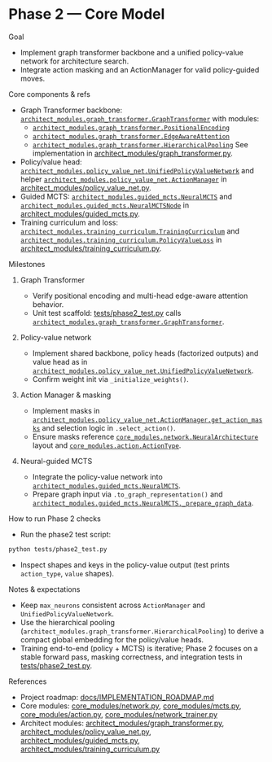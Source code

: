 # Phase 2 — Core Model

Goal
- Implement graph transformer backbone and a unified policy-value network for architecture search.
- Integrate action masking and an ActionManager for valid policy-guided moves.

Core components & refs
- Graph Transformer backbone: [`architect_modules.graph_transformer.GraphTransformer`](architect_modules/graph_transformer.py) with modules:
  - [`architect_modules.graph_transformer.PositionalEncoding`](architect_modules/graph_transformer.py)
  - [`architect_modules.graph_transformer.EdgeAwareAttention`](architect_modules/graph_transformer.py)
  - [`architect_modules.graph_transformer.HierarchicalPooling`](architect_modules/graph_transformer.py)
  See implementation in [architect_modules/graph_transformer.py](architect_modules/graph_transformer.py).
- Policy/value head: [`architect_modules.policy_value_net.UnifiedPolicyValueNetwork`](architect_modules/policy_value_net.py) and helper [`architect_modules.policy_value_net.ActionManager`](architect_modules/policy_value_net.py) in [architect_modules/policy_value_net.py](architect_modules/policy_value_net.py).
- Guided MCTS: [`architect_modules.guided_mcts.NeuralMCTS`](architect_modules/guided_mcts.py) and [`architect_modules.guided_mcts.NeuralMCTSNode`](architect_modules/guided_mcts.py) in [architect_modules/guided_mcts.py](architect_modules/guided_mcts.py).
- Training curriculum and loss: [`architect_modules.training_curriculum.TrainingCurriculum`](architect_modules/training_curriculum.py) and [`architect_modules.training_curriculum.PolicyValueLoss`](architect_modules/training_curriculum.py) in [architect_modules/training_curriculum.py](architect_modules/training_curriculum.py).

Milestones
1. Graph Transformer
   - Verify positional encoding and multi-head edge-aware attention behavior.
   - Unit test scaffold: [tests/phase2_test.py](tests/phase2_test.py) calls [`architect_modules.graph_transformer.GraphTransformer`](architect_modules/graph_transformer.py).

2. Policy-value network
   - Implement shared backbone, policy heads (factorized outputs) and value head as in [`architect_modules.policy_value_net.UnifiedPolicyValueNetwork`](architect_modules/policy_value_net.py).
   - Confirm weight init via `_initialize_weights()`.

3. Action Manager & masking
   - Implement masks in [`architect_modules.policy_value_net.ActionManager.get_action_masks`](architect_modules/policy_value_net.py) and selection logic in `.select_action()`.
   - Ensure masks reference [`core_modules.network.NeuralArchitecture`](core_modules/network.py) layout and [`core_modules.action.ActionType`](core_modules/action.py).

4. Neural-guided MCTS
   - Integrate the policy-value network into [`architect_modules.guided_mcts.NeuralMCTS`](architect_modules/guided_mcts.py).
   - Prepare graph input via `.to_graph_representation()` and [`architect_modules.guided_mcts.NeuralMCTS._prepare_graph_data`](architect_modules/guided_mcts.py).

How to run Phase 2 checks
- Run the phase2 test script:
```sh
python tests/phase2_test.py
```
- Inspect shapes and keys in the policy-value output (test prints `action_type`, `value` shapes).

Notes & expectations
- Keep `max_neurons` consistent across `ActionManager` and `UnifiedPolicyValueNetwork`.
- Use the hierarchical pooling (`architect_modules.graph_transformer.HierarchicalPooling`) to derive a compact global embedding for the policy/value heads.
- Training end-to-end (policy + MCTS) is iterative; Phase 2 focuses on a stable forward pass, masking correctness, and integration tests in [tests/phase2_test.py](tests/phase2_test.py).

References
- Project roadmap: [docs/IMPLEMENTATION_ROADMAP.md](docs/IMPLEMENTATION_ROADMAP.md)
- Core modules: [core_modules/network.py](core_modules/network.py), [core_modules/mcts.py](core_modules/mcts.py), [core_modules/action.py](core_modules/action.py), [core_modules/network_trainer.py](core_modules/network_trainer.py)
- Architect modules: [architect_modules/graph_transformer.py](architect_modules/graph_transformer.py), [architect_modules/policy_value_net.py](architect_modules/policy_value_net.py), [architect_modules/guided_mcts.py](architect_modules/guided_mcts.py), [architect_modules/training_curriculum.py](architect_modules/training_curriculum.py)